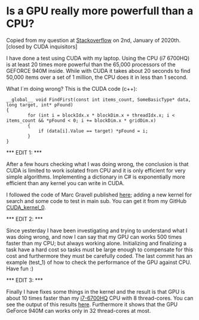 # Is a GPU really more powerfull than a CPU? 

Copied from my question at [Stackoverflow](https://stackoverflow.com/questions/59567162/is-a-gpu-really-more-powerfull-than-a-cpu) on 2nd, January of 2020th. [closed by CUDA inquisitors]

I have done a test using CUDA with my laptop. Using the CPU (i7 6700HQ) is at least 20 times more powerful than the 65,000 processors of the GEFORCE 940M inside. While with CUDA it takes about 20 seconds to find 50,000 items over a set of 1 million, the CPU does it in less than 1 second.

What I´m doing wrong? This is the CUDA code (c++):

    __global__ void FindFirst(const int items_count, SomeBasicType* data, long target, int* pFound)
	{						
			for (int i = blockIdx.x * blockDim.x + threadIdx.x; i < items_count && *pFound < 0; i += blockDim.x * gridDim.x)
			{				
				if (data[i].Value == target) *pFound = i;
			}
	}

*** EDIT 1: *** 

After a few hours checking what I was doing wrong, the conclusion is that CUDA is limited to work isolated from CPU and it is only efficient for very simple algorithms. Implementing a dictionary in C# is exponentially more efficient than any kernel you can write in CUDA. 

I followed the code of Marc Gravell published [here][1]; adding a new kernel for search and some code to test in main sub. You can get it from my GitHub [CUDA_kernel_0][2].

*** EDIT 2: *** 

Since yesterday I have been investigating and trying to understand what I was doing wrong, and now I can say that my GPU can works 500 times faster than my CPU; but always working alone. Initializing and finalizing a task have a hard cost so tasks must be large enough to compensate for this cost and furthermore they must be carefully coded. The last commit has an example (test_1) of how to check the performance of the GPU against CPU. Have fun :)

*** EDIT 3: ***

Finally I have fixes some things in the kernel and the result is that GPU is about 10 times faster than my [i7-6700HQ][3] CPU with 8 thread-cores. You can see the output of this results [here][4]. Furthermore it shows that the GPU GeForce 940M can works only in 32 thread-cores at most.



  [1]: https://github.com/mgravell/SimpleCUDAExample/tree/master/Demo
  [2]: https://github.com/IzarUrdin/CUDA_kernel_0
  [3]: https://ark.intel.com/content/www/us/en/ark/products/88967/intel-core-i7-6700hq-processor-6m-cache-up-to-3-50-ghz.html
  [4]: https://drive.google.com/open?id=0B7QWOKKwUGerRmtfNmY1c2NpOW1veTBSTGp2aWJhZzBVQlc4
